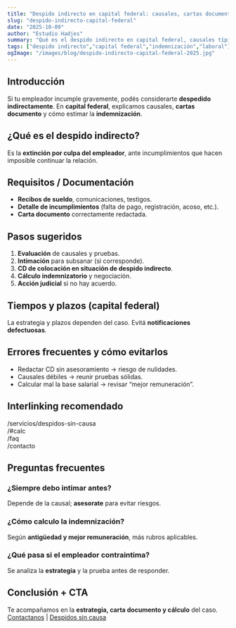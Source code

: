 ```yaml
---
title: "Despido indirecto en capital federal: causales, cartas documento y cálculo"
slug: "despido-indirecto-capital-federal"
date: "2025-10-09"
author: "Estudio Hadjes"
summary: "Qué es el despido indirecto en capital federal, causales típicas, cartas documento y pautas para calcular la indemnización."
tags: ["despido indirecto","capital federal","indemnización","laboral"]
ogImage: "/images/blog/despido-indirecto-capital-federal-2025.jpg"
---
```


## Introducción
Si tu empleador incumple gravemente, podés considerarte **despedido indirectamente**. En **capital federal**, explicamos causales, **cartas documento** y cómo estimar la **indemnización**.

## ¿Qué es el despido indirecto?
Es la **extinción por culpa del empleador**, ante incumplimientos que hacen imposible continuar la relación.

## Requisitos / Documentación
- **Recibos de sueldo**, comunicaciones, testigos.  
- **Detalle de incumplimientos** (falta de pago, registración, acoso, etc.).  
- **Carta documento** correctamente redactada.

## Pasos sugeridos
1. **Evaluación** de causales y pruebas.  
2. **Intimación** para subsanar (si corresponde).  
3. **CD de colocación en situación de despido indirecto**.  
4. **Cálculo indemnizatorio** y negociación.  
5. **Acción judicial** si no hay acuerdo.

## Tiempos y plazos (capital federal)
La estrategia y plazos dependen del caso. Evitá **notificaciones defectuosas**.

## Errores frecuentes y cómo evitarlos
- Redactar CD sin asesoramiento → riesgo de nulidades.  
- Causales débiles → reunir pruebas sólidas.  
- Calcular mal la base salarial → revisar “mejor remuneración”.

## Interlinking recomendado
/servicios/despidos-sin-causa  
/#calc  
/faq  
/contacto

## Preguntas frecuentes
### ¿Siempre debo intimar antes?
Depende de la causal; **asesorate** para evitar riesgos.

### ¿Cómo calculo la indemnización?
Según **antigüedad y mejor remuneración**, más rubros aplicables.

### ¿Qué pasa si el empleador contraintima?
Se analiza la **estrategia** y la prueba antes de responder.

## Conclusión + CTA
Te acompañamos en la **estrategia, carta documento y cálculo** del caso.  
[Contactanos](/contacto) | [Despidos sin causa](/servicios/despidos-sin-causa)
